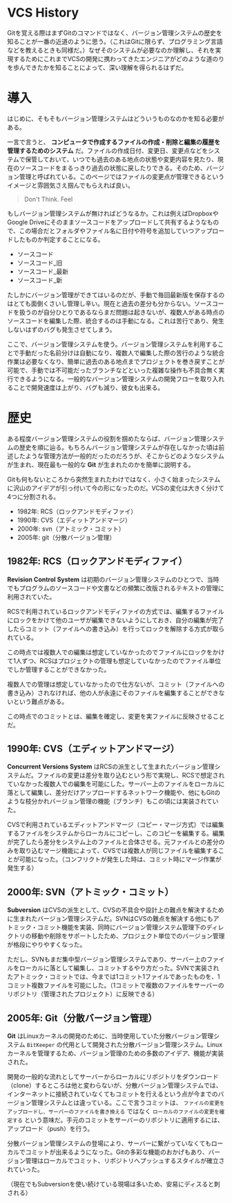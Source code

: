 # VCS History

Gitを覚える際はまずGitのコマンドではなく、バージョン管理システムの歴史を知ることが一番の近道のように思う。（これはGitに限らず、プログラミング言語などを教えるときも同様だ。）なぜそのシステムが必要なのか理解し、それを実現するためにこれまでVCSの開発に携わってきたエンジニアがどのような道のりを歩んできたかを知ることによって、深い理解を得られるはずだ。

# 導入

はじめに、そもそもバージョン管理システムはどういうものなのかを知る必要がある。

一言で言うと、 **コンピュータで作成するファイルの作成・削除と編集の履歴を管理するためのシステム** だ。ファイルの作成日付、変更日、変更点などをシステムで保管しておいて、いつでも過去のある地点の状態や変更内容を見たり、現在のソースコードをまるっきり過去の状態に戻したりできる。そのため、バージョン管理と呼ばれている。このページではファイルの変更点が管理できるというイメージと雰囲気さえ掴んでもらえれば良い。

> Don't Think. Feel

もしバージョン管理システムが無ければどうなるか。これは例えばDropboxやGoogle Driveにそのままソースコードをアップロードして共有するようなもので、この場合だとフォルダやファイル名に日付や符号を追加していつアップロードしたものか判定することになる。

- ソースコード
- ソースコード_旧
- ソースコード_最新
- ソースコード_新

たしかにバージョン管理ができてはいるのだが、手動で毎回最新版を保存するのはとても面倒くさいし管理し辛い。現在と過去の差分も分からない。ソースコードを扱うのが自分ひとりであるならまだ問題は起きないが、複数人がある時点のソースコードを編集した際、統合するのは手動になる。これは苦行であり、発生しないはずのバグも発生させてしまう。

ここで、バージョン管理システムを使う。バージョン管理システムを利用することで手動だった名前分けは自動になり、複数人で編集した際の苦行のような統合作業は必要なくなり、簡単に過去のある地点までプロジェクトを巻き戻すことが可能で、手動では不可能だったブランチなどといった複雑な操作も不具合無く実行できるようになる。一般的なバージョン管理システムの開発フローを取り入れることで開発速度は上がり、バグも減り、彼女も出来る。

# 歴史

ある程度バージョン管理システムの役割を掴めたならば、バージョン管理システムの歴史を順に辿る。もちろんバージョン管理システムが存在しなかった頃は前述したような管理方法が一般的だったのだろうが、そこからどのようなシステムが生まれ、現在最も一般的な **Git** が生まれたのかを簡単に説明する。

Gitも何もないところから突然生まれたわけではなく、小さく始まったシステムに沢山のアイデアが引っ付いて今の形になったのだ。VCSの変化は大きく分けて4つに分割される。

- 1982年: RCS（ロックアンドモディファイ）
- 1990年: CVS（エディットアンドマージ）
- 2000年: svn（アトミック・コミット）
- 2005年: git（分散バージョン管理）

## 1982年: RCS（ロックアンドモディファイ）

**Revision Control System** は初期のバージョン管理システムのひとつで、当時でもプログラムのソースコードや文書などの頻繁に改版されるテキストの管理に利用されていた。

RCSで利用されているロックアンドモディファイの方式では、編集するファイルにロックをかけて他のユーザが編集できないようにしておき、自分の編集が完了したらコミット（ファイルへの書き込み）を行ってロックを解除する方式が取られている。

この時点では複数人での編集は想定していなかったのでファイルにロックをかけて1人ずつ、RCSはプロジェクトの管理も想定していなかったのでファイル単位でしか管理することができなかった。

複数人での管理は想定していなかったので仕方ないが、コミット（ファイルへの書き込み）されなければ、他の人が永遠にそのファイルを編集することができないという難点がある。

この時点でのコミットとは、編集を確定し、変更を実ファイルに反映させることだ。

## 1990年: CVS（エディットアンドマージ）

**Concurrent Versions System** はRCSの派生として生まれたバージョン管理システムだ。ファイルの変更は差分を取り込むという形で実現し、RCSで想定されていなかった複数人での編集を可能にした。サーバー上のファイルをローカルに落として編集し、差分だけアップロードするネットワーク機能や、他にもGitのような枝分かれバージョン管理の機能（ブランチ）もこの頃には実装されていた。

CVSで利用されているエディットアンドマージ（コピー・マージ方式）では編集するファイルをシステムからローカルにコピーし、このコピーを編集する。編集が完了したら差分をシステム上のファイルと合体させる。元ファイルとの差分のみを取り込むマージ機能によって、CVSでは複数人が同じファイルを編集することが可能になった。（コンフリクトが発生した時は、コミット時にマージ作業が発生する）

## 2000年: SVN（アトミック・コミット）

**Subversion** はCVSの派生として、CVSの不具合や設計上の難点を解決するために生まれたバージョン管理システムだ。SVNはCVSの難点を解決する他にもアトミック・コミット機能を実装、同時にバージョン管理システム管理下のディレクトリの移動や削除をサポートしたため、プロジェクト単位でのバージョン管理が格段にやりやすくなった。

ただし、SVNもまだ集中型バージョン管理システムであり、サーバー上のファイルをローカルに落として編集し、コミットするやり方だった。SVNで実装されたアトミック・コミットでは、今までは1コミット1ファイルであったものを、1コミット複数ファイルを可能にした。（1コミットで複数のファイルをサーバーのリポジトリ（管理されたプロジェクト）に反映できる）

## 2005年: Git（分散バージョン管理）

**Git** はLinuxカーネルの開発のために、当時使用していた分散バージョン管理システム `BitKeeper` の代用として開発された分散バージョン管理システム。Linuxカーネルを管理するため、バージョン管理のための多数のアイデア、機能が実装された。

開発の一般的な流れとしてサーバーからローカルにリポジトリをダウンロード（clone）するところは他と変わらないが、分散バージョン管理システムでは、インターネットに接続されていなくてもコミットを行えるという点が今までのバージョン管理システムとは違っている。ここで言うコミットは、 `ファイルの変更をアップロードし、サーバーのファイルを書き換える` ではなく `ローカルのファイルの変更を確定する` という意味だ。手元のコミットをサーバーのリポジトリに適用するには、アップロード（push）を行う。

分散バージョン管理システムの登場により、サーバーに繋がっていなくてもローカルでコミットが出来るようになった。Gitの多彩な機能のおかげもあり、バージョン管理はローカルでコミット、リポジトリへプッシュするスタイルが確立されていった。

（現在でもSubversionを使い続けている現場は多いため、安易にディスると刺される）
